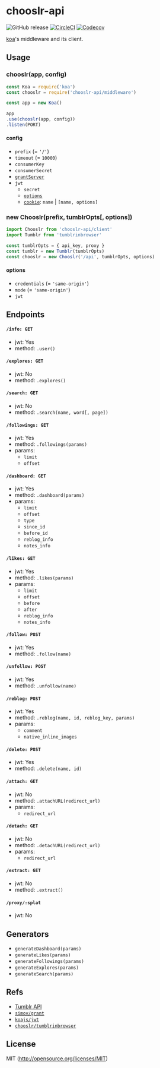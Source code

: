 # chooslr-api

![GitHub release](https://img.shields.io/github/release/chooslr/chooslr-api.svg?longCache=true&style=flat-square)
[![CircleCI](https://img.shields.io/circleci/project/github/chooslr/chooslr-api.svg?longCache=true&style=flat-square)](https://circleci.com/gh/chooslr/chooslr-api) [![Codecov](https://img.shields.io/codecov/c/github/chooslr/chooslr-api.svg?longCache=true&style=flat-square)](https://codecov.io/gh/chooslr/chooslr-api)

[koa](https://koajs.com/)'s middleware and its client.

## Usage

### chooslr(app, config)
```js
const Koa = require('koa')
const chooslr = require('chooslr-api/middleware')

const app = new Koa()

app
.use(chooslr(app, config))
.listen(PORT)
```
#### config
- `prefix` (= `'/'`)
- `timeout` (= `10000`)
- `consumerKey`
- `consumerSecret`
- [`grantServer`](https://github.com/simov/grant#configuration)
- `jwt`
  - `secret`
  - [`options`](https://github.com/auth0/node-jsonwebtoken#jwtsignpayload-secretorprivatekey-options-callback)
  - [`cookie`](https://github.com/pillarjs/cookies#cookiesset-name--value---options--): `name` | `[name, options]`

### new Chooslr(prefix, tumblrOpts[, options])
```js
import Chooslr from 'chooslr-api/client'
import Tumblr from 'tumblrinbrowser'

const tumblrOpts = { api_key, proxy }
const tumblr = new Tumblr(tumblrOpts)
const chooslr = new Chooslr('/api', tumblrOpts, options)
```
#### options
- `credentials` (= `'same-origin'`)
- `mode` (= `'same-origin'`)
- `jwt`

## Endpoints
#### `/info: GET`
- jwt: Yes
- method: `.user()`

#### `/explores: GET`
- jwt: No
- method: `.explores()`

#### `/search: GET`
- jwt: No
- method: `.search(name, word[, page])`

#### `/followings: GET`
- jwt: Yes
- method: `.followings(params)`
- params:
  - `limit`
  - `offset`

#### `/dashboard: GET`
- jwt: Yes
- method: `.dashboard(params)`
- params:
  - `limit`
  - `offset`
  - `type`
  - `since_id`
  - `before_id`
  - `reblog_info`
  - `notes_info`

#### `/likes: GET`
- jwt: Yes
- method: `.likes(params)`
- params:
  - `limit`
  - `offset`
  - `before`
  - `after`
  - `reblog_info`
  - `notes_info`

#### `/follow: POST`
- jwt: Yes
- method: `.follow(name)`

#### `/unfollow: POST`
- jwt: Yes
- method: `.unfollow(name)`

#### `/reblog: POST`
- jwt: Yes
- method: `.reblog(name, id, reblog_key, params)`
- params:
  - `comment`
  - `native_inline_images`

#### `/delete: POST`
- jwt: Yes
- method: `.delete(name, id)`

#### `/attach: GET`
- jwt: No
- method: `.attachURL(redirect_url)`
- params:
  - `redirect_url`

#### `/detach: GET`
- jwt: No
- method: `.detachURL(redirect_url)`
- params:
  - `redirect_url`

#### `/extract: GET`
- jwt: No
- method: `.extract()`

#### `/proxy/:splat`
- jwt: No

## Generators
- `generateDashboard(params)`
- `generateLikes(params)`
- `generateFollowings(params)`
- `generateExplores(params)`
- `generateSearch(params)`

## Refs
- [Tumblr API](https://www.tumblr.com/docs/en/api/v2)
- [`simov/grant`](https://github.com/simov/grant)
- [`koajs/jwt`](https://github.com/koajs/jwt)
- [`chooslr/tumblrinbrowser`](https://github.com/chooslr/tumblrinbrowser)

## License
MIT (http://opensource.org/licenses/MIT)

